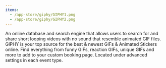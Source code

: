 ```yaml
---
items:
  - /app-store/giphy/GIPHY1.png
  - /app-store/giphy/GIPHY2.png
---
```


An online database and search engine that allows users to search for and share short looping videos with no sound that resemble animated GIF files. GIPHY is your top source for the best & newest GIFs & Animated Stickers online. Find everything from funny GIFs, reaction GIFs, unique GIFs and more to add to your custom booking page. Located under advanced settings in each event type.
